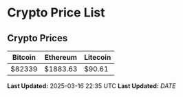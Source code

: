 # Crypto Price List

## Crypto Prices
| Bitcoin | Ethereum | Litecoin |
| ------- | -------- | -------- |
| $82339 | $1883.63 | $90.61 |
**Last Updated:** 2025-03-16 22:35 UTC
**Last Updated:** $DATE$
